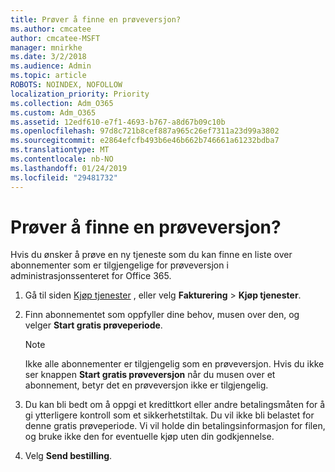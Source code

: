 ```yaml
---
title: Prøver å finne en prøveversjon?
ms.author: cmcatee
author: cmcatee-MSFT
manager: mnirkhe
ms.date: 3/2/2018
ms.audience: Admin
ms.topic: article
ROBOTS: NOINDEX, NOFOLLOW
localization_priority: Priority
ms.collection: Adm_O365
ms.custom: Adm_O365
ms.assetid: 12edf610-e7f1-4693-b767-a8d67b09c10b
ms.openlocfilehash: 97d8c721b8cef887a965c26ef7311a23d99a3802
ms.sourcegitcommit: e2864efcfb493b6e46b662b746661a61232bdba7
ms.translationtype: MT
ms.contentlocale: nb-NO
ms.lasthandoff: 01/24/2019
ms.locfileid: "29481732"
---
```

# <a name="trying-to-find-a-trial"></a>Prøver å finne en prøveversjon?

Hvis du ønsker å prøve en ny tjeneste som du kan finne en liste over abonnementer som er tilgjengelige for prøveversjon i administrasjonssenteret for Office 365.
  
1. Gå til siden [Kjøp tjenester](https://go.microsoft.com/fwlink/p/?linkid=868433) , eller velg **Fakturering** \> **Kjøp tjenester**.
    
2. Finn abonnementet som oppfyller dine behov, musen over den, og velger **Start gratis prøveperiode**.
    
    > [!NOTE]
    > Ikke alle abonnementer er tilgjengelig som en prøveversjon. Hvis du ikke ser knappen **Start gratis prøveversjon** når du musen over et abonnement, betyr det en prøveversjon ikke er tilgjengelig. 
  
3. Du kan bli bedt om å oppgi et kredittkort eller andre betalingsmåten for å gi ytterligere kontroll som et sikkerhetstiltak. Du vil ikke bli belastet for denne gratis prøveperiode. Vi vil holde din betalingsinformasjon for filen, og bruke ikke den for eventuelle kjøp uten din godkjennelse.
    
4. Velg **Send bestilling**.
    

